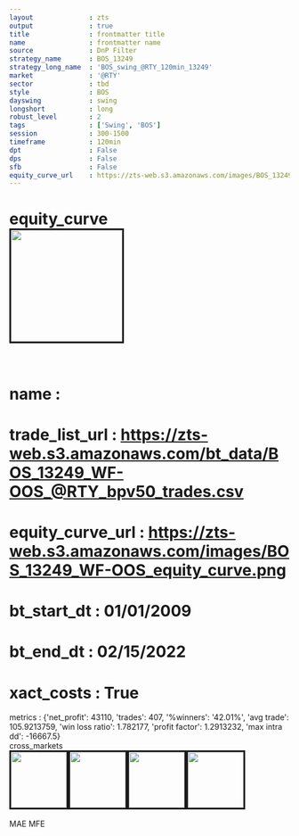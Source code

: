 ```yaml
---
layout              : zts
output              : true
title               : frontmatter title
name                : frontmatter name
source              : DnP Filter
strategy_name       : BOS_13249
strategy_long_name  : 'BOS_swing_@RTY_120min_13249'
market              : '@RTY'
sector              : tbd
style               : BOS
dayswing            : swing
longshort           : long
robust_level        : 2
tags                : ['Swing', 'BOS']
session             : 300-1500
timeframe           : 120min
dpt                 : False
dps                 : False
sfb                 : False
equity_curve_url    : https://zts-web.s3.amazonaws.com/images/BOS_13249_WF-OOS_equity_curve.png
---
```

equity_curve<br>
<img src='https://zts-web.s3.amazonaws.com/images/BOS_13249_WF-OOS_equity_curve.png' alt='' border=3 height=200><br><br>
================
name                : <br>
================
trade_list_url      : https://zts-web.s3.amazonaws.com/bt_data/BOS_13249_WF-OOS_@RTY_bpv50_trades.csv<br>
================
equity_curve_url    : https://zts-web.s3.amazonaws.com/images/BOS_13249_WF-OOS_equity_curve.png<br>
================
bt_start_dt         : 01/01/2009<br>
================
bt_end_dt           : 02/15/2022<br>
================
xact_costs          : True<br>
================
metrics             : {'net_profit': 43110, 'trades': 407, '%winners': '42.01%', 'avg trade': 105.9213759, 'win loss ratio': 1.782177, 'profit factor': 1.2913232, 'max intra dd': -16667.5}<br>
cross_markets<br>
<img src='https://zts-web.s3.amazonaws.com/images/BOS_13249_GrpStress_@YM_equity_curve.png' alt='' border=3 height=100><img src='https://zts-web.s3.amazonaws.com/images/BOS_13249_GrpStress_@ES_equity_curve.png' alt='' border=3 height=100><img src='https://zts-web.s3.amazonaws.com/images/BOS_13249_GrpStress_@NQ_equity_curve.png' alt='' border=3 height=100><img src='https://zts-web.s3.amazonaws.com/images/BOS_13249_GrpStress_@EMD_equity_curve.png' alt='' border=3 height=100><br><br>
MAE
MFE
